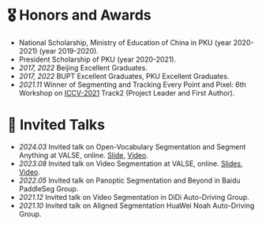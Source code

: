 # 🎖 Honors and Awards
- National Scholarship, Ministry of Education of China in PKU (year 2020-2021) (year 2019-2020).
- President Scholarship of PKU (year 2020-2021).
- *2017, 2022* Beijing Excellent Graduates.
- *2017, 2022* BUPT Excellent Graduates, PKU Excellent Graduates.
- *2021.11* Winner of Segmenting and Tracking Every Point and Pixel: 6th Workshop on [ICCV-2021](https://motchallenge.net/workshops/bmtt2021/) Track2 (Project Leader and First Author).


[//]: # (# 📖 Educations)

[//]: # (- *2017.09 - 2022.07*, PhD in Peking University &#40;PKU&#41;.)

[//]: # (- *2013.09 - 2017.07*, Bachelor in Beijing University of Posts and Telecommunications &#40;BUPT&#41;.)


# 💬 Invited Talks
- *2024.03* Invited talk on Open-Vocabulary Segmentation and Segment Anything at VALSE, online. [Slide](../../project/paper_local/xiangtai_valse_talk_3_20_2024.pdf), [Video](https://www.bilibili.com/video/BV1PZ421b7U7/?spm_id_from=333.337.search-card.all.click&vd_source=6bb672e5bcff6f43a998d1ba30743967).
- *2023.08* Invited talk on Video Segmentation at VALSE, online. [Slides](../../project/paper_local/talk-valse-8-30-2023.pdf), [Video](https://www.bilibili.com/video/BV1Ku411u741/?spm_id_from=333.337.search-card.all.click&vd_source=6bb672e5bcff6f43a998d1ba30743967).
- *2022.05* Invited talk on Panoptic Segmentation and Beyond in Baidu PaddleSeg Group.
- *2021.12* Invited talk on Video Segmentation in DiDi Auto-Driving Group.
- *2021.10* Invited talk on Aligned Segmentation HuaWei Noah Auto-Driving Group.


[//]: # (# 💻 Internships)

[//]: # (- SenseTime, mentored by Dr. Guangliang Cheng and Dr. Jianping Shi.)

[//]: # (- JD AI &#40;remote cooperation&#41;, mentored by Dr. Yibo Yang and Prof. Dacheng Tao.)

[//]: # (- DeepMotion &#40;Now Xiaomi Car&#41;, mentored by Dr. Kuiyuan Yang. )

[//]: # (- I was mentored by [Dr.Kuiyuan Yang]&#40;https://scholar.google.com/citations?user=g2gAY_0AAAAJ&hl=zh-CN&#41;, [Prof.Li Zhang]&#40;http://www.robots.ox.ac.uk/~lz/&#41;, [Dr.Guangliang Cheng]&#40;https://scholar.google.com/citations?user=FToOC-wAAAAJ&hl=zh-CN&#41;, )

[//]: # ([Dr.Yibo Yang]&#40;https://iboing.github.io/&#41;, [Prof.Dacheng Tao]&#40;https://scholar.google.com/citations?user=RwlJNLcAAAAJ&hl=zh-CN&#41;, [Prof.Zhouchen Lin]&#40;https://zhouchenlin.github.io/&#41;, [[Dr.Jiangmiao Pang]&#40;https://oceanpang.github.io/&#41; during the PhD study.)
